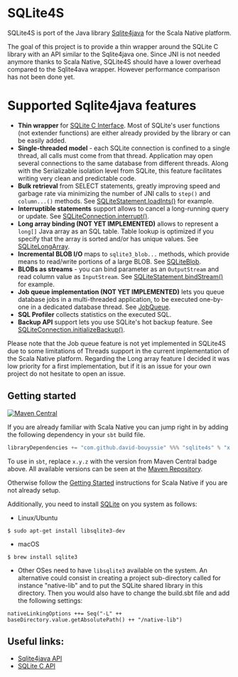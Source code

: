 # SQLite4S

SQLite4S is port of the Java library [Sqlite4java](https://bitbucket.org/almworks/sqlite4java) for the Scala Native platform.

The goal of this project is to provide a thin wrapper around the SQLite C library with an API similar to the Sqlite4java one. Since JNI is not needed anymore thanks to Scala Native, SQLite4S should have a lower overhead compared to the Sqlite4ava wrapper. However performance comparison has not been done yet.

# Supported Sqlite4java features

  * **Thin wrapper** for [SQLite C Interface](http://sqlite.org/c3ref/funclist.html). Most of SQLite's user functions (not extender functions) are either already provided by the library or can be easily added.
  * **Single-threaded model** - each SQLite connection is confined to a single thread, all calls must come from that thread. Application may open several connections to the same database from different threads. Along with the Serializable isolation level from SQLite, this feature facilitates writing very clean and predictable code.
  * **Bulk retrieval** from SELECT statements, greatly improving speed and garbage rate via minimizing the number of JNI calls to `step()` and `column...()` methods. See  [SQLiteStatement.loadInts()](http://almworks.com/sqlite4java/javadoc/index.html) for example.
  * **Interruptible statements** support allows to cancel a long-running query or update. See [SQLiteConnection.interrupt()](http://almworks.com/sqlite4java/javadoc/index.html).
  * **Long array binding (NOT YET IMPLEMENTED)** allows to represent a `long[]` Java array as an SQL table. Table lookup is optimized if you specify that the array is sorted and/or has unique values. See [SQLiteLongArray](http://almworks.com/sqlite4java/javadoc/index.html).
  * **Incremental BLOB I/O** maps to `sqlite3_blob...` methods, which provide means to read/write portions of a large BLOB. See [SQLiteBlob](http://almworks.com/sqlite4java/javadoc/index.html).
  * **BLOBs as streams** - you can bind parameter as an `OutputStream` and read column value as `InputStream`. See [SQLiteStatement.bindStream()](http://almworks.com/sqlite4java/javadoc/index.html) for example.
  * **Job queue implementation (NOT YET IMPLEMENTED)** lets you queue database jobs in a multi-threaded application, to be executed one-by-one in a dedicated database thread. See [JobQueue](https://bitbucket.org/almworks/sqlite4java/wiki/JobQueue).
  * **SQL Profiler** collects statistics on the executed SQL.
  * **Backup API** support lets you use SQLite's hot backup feature. See [SQLiteConnection.initializeBackup()](http://almworks.com/sqlite4java/javadoc/index.html).
  
Please note that the Job queue feature is not yet implemented in SQLite4S due to some limitations of Threads support in the current implementation of the Scala Native platform.
Regarding the Long array feature I decided it was low priority for a first implementation, but if it is an issue for your own project do not hesitate to open an issue.

## Getting started
[![Maven Central](https://img.shields.io/maven-central/v/com.github.david-bouyssie/sqlite4s_native0.3_2.11/0.1.0)](https://mvnrepository.com/artifact/com.github.david-bouyssie/sqlite4s_native0.3_2.11/0.1.0)

If you are already familiar with Scala Native you can jump right in by adding the following dependency in your `sbt` build file.

```scala
libraryDependencies += "com.github.david-bouyssie" %%% "sqlite4s" % "x.y.z"
```

To use in `sbt`, replace `x.y.z` with the version from Maven Central badge above.
All available versions can be seen at the [Maven Repository](https://mvnrepository.com/artifact/com.github.david-bouyssie/sqlite4s).

Otherwise follow the [Getting Started](https://scala-native.readthedocs.io/en/latest/user/setup.html) instructions for Scala Native if you are not already setup.

Additionally, you need to install [SQLite](https://www.sqlite.org) on you system  as follows:

* Linux/Ubuntu

```
$ sudo apt-get install libsqlite3-dev
```

* macOS

```
$ brew install sqlite3
```

* Other OSes need to have `libsqlite3` available on the system.
An alternative could consist in creating a project sub-directory called for instance "native-lib" and to put the SQLite shared library in this directory.
Then you would also have to change the build.sbt file and add the following settings:
```
nativeLinkingOptions ++= Seq("-L" ++ baseDirectory.value.getAbsolutePath() ++ "/native-lib")
```

## Useful links:

* [Sqlite4java API](http://almworks.com/sqlite4java/javadoc/index.html)
* [SQLite C API](https://www.sqlite.org/capi3ref.html)
